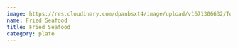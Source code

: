 ```yaml
---
image: https://res.cloudinary.com/dpanbsxt4/image/upload/v1671306632/Tonys/FriedSeafoodPlate_awlp9b.png
name: Fried Seafood
title: Fried Seafood
category: plate
---
```

